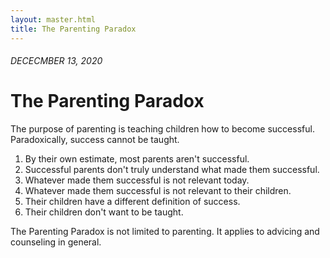 ```yaml
---
layout: master.html
title: The Parenting Paradox
---
```


###### DECECMBER 13, 2020

# The Parenting Paradox 

The purpose of parenting is teaching children how to become successful. Paradoxically, success cannot be taught.

1. By their own estimate, most parents aren't successful.
2. Successful parents don't truly understand what made them successful.
3. Whatever made them successful is not relevant today.
4. Whatever made them successful is not relevant to their children.
5. Their children have a different definition of success.
6. Their children don't want to be taught.

The Parenting Paradox is not limited to parenting. It applies to advicing and counseling in general.